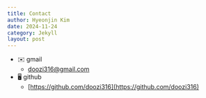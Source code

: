 ```yaml
---
title: Contact
author: Hyeonjin Kim
date: 2024-11-24
category: Jekyll
layout: post
---
```


-   ✉️ gmail
    -   [doozi316@gmail.com](mailto:doozi316@gmail.com)
-   🖥️ github
    -   [https://github.com/doozi316](https://github.com/doozi316)
